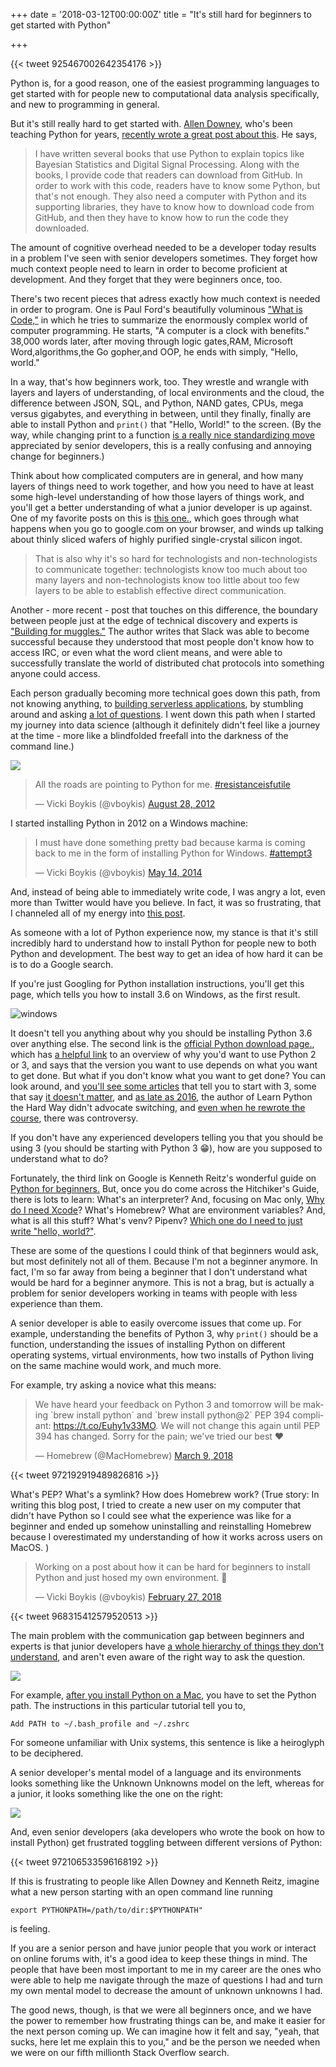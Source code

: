 +++
date = '2018-03-12T00:00:00Z'
title = "It's still hard for beginners to get started with Python"

+++

<meta name="twitter:card" content="summary">
<meta name="twitter:site" content="@vboykis">
<meta name="twitter:creator" content="@vboykis">
<meta name="twitter:title" content="It's still hard to get started with Python.">
<meta name="twitter:description" content="New developers don't know what they don't know.">
<meta name="twitter:image" content="https://raw.githubusercontent.com/veekaybee/veekaybee.github.io/master/static/images/snakes.jpg">


{{< tweet 925467002642354176 >}}


Python is, for a good reason, one of the easiest programming languages to get started with for people new to computational data analysis specifically, and new to programming in general. 

But it's still really hard to get started with. [Allen Downey](http://greenteapress.com/wp/think-python/), who's been teaching Python for years, [recently wrote a great post about this](http://allendowney.blogspot.com/2018/02/learning-to-program-is-getting-harder.html). He says,  

> I have written several books that use Python to explain topics like Bayesian Statistics and Digital Signal Processing.  Along with the books, I provide code that readers can download from GitHub.  In order to work with this code, readers have to know some Python, but that's not enough.  They also need a computer with Python and its supporting libraries, they have to know how to download code from GitHub, and then they have to know how to run the code they downloaded.

The amount of cognitive overhead needed to be a developer today results in a problem I've seen with senior developers sometimes. They forget how much context people need to learn in order to become proficient at development. And they forget that they were beginners once, too. 

There's two recent pieces that adress exactly how much context is needed in order to program. One is Paul Ford's beautifully voluminous ["What is Code,"](https://www.bloomberg.com/graphics/2015-paul-ford-what-is-code/) in which he tries to summarize the enormously complex world of computer programming. He starts, "A computer is a clock with benefits." 38,000 words later, after moving through logic gates,RAM, Microsoft Word,algorithms,the Go gopher,and OOP,  he ends with simply, "Hello, world." 

In a way, that's how beginners work, too. They wrestle and wrangle with layers and layers of understanding, of local environments and the cloud, the difference between JSON, SQL, and Python, NAND gates, CPUs, mega versus gigabytes, and everything in between, until they finally, finally are able to install Python and `print()` that "Hello, World!" to the screen.  (By the way, while changing print to a function [is a really nice standardizing move](https://snarky.ca/why-print-became-a-function-in-python-3/) appreciated by senior developers, this is a really confusing and annoying change for beginners.)

Think about how complicated computers are in general, and how many layers of things need to work together, and how you need to have at least some high-level understanding of how those layers of things work, and you'll get a better understanding of what a junior developer is up against.  One of my favorite posts on this is [this one.](https://plus.google.com/+JeanBaptisteQueru/posts/dfydM2Cnepe), which goes through what happens when you go to google.com on your browser, and winds up talking about thinly sliced wafers of highly purified single-crystal silicon ingot. 

> That is also why it's so hard for technologists and non-technologists to communicate together: technologists know too much about too many layers and non-technologists know too little about too few layers to be able to establish effective direct communication.

Another - more recent -  post that touches on this difference, the boundary between people just at the edge of technical discovery and experts is ["Building for muggles."](https://austenallred.com/building-for-muggles-101679e12a0a) The author writes that Slack was able to become successful because they understood that most people don't know how to access IRC, or even what the word client means, and were able to successfully translate the world of distributed chat protocols into something anyone could access. 

Each person gradually becoming more technical goes down this path, from not knowing anything, to [building serverless applications](http://veekaybee.github.io/2018/02/19/creating-a-twitter-art-bot/), by stumbling around and asking [a lot of questions](https://jvns.ca/blog/good-questions/). I went down this path when I started my journey into data science (although it definitely didn't feel like a journey at the time - more like a blindfolded freefall into the darkness of the command line.)

![](https://raw.githubusercontent.com/veekaybee/veekaybee.github.io/master/static/images/pythonwhat.png)

<blockquote class="twitter-tweet" data-lang="en"><p lang="en" dir="ltr">All the roads are pointing to Python for me. <a href="https://twitter.com/hashtag/resistanceisfutile?src=hash&amp;ref_src=twsrc%5Etfw">#resistanceisfutile</a></p>&mdash; Vicki Boykis (@vboykis) <a href="https://twitter.com/vboykis/status/240519556043526145?ref_src=twsrc%5Etfw">August 28, 2012</a></blockquote>
<script async src="https://platform.twitter.com/widgets.js" charset="utf-8"></script>

I started installing Python in 2012 on a Windows machine: 

<blockquote class="twitter-tweet" data-lang="en"><p lang="en" dir="ltr">I must have done something pretty bad because karma is coming back to me in the form of installing Python for Windows. <a href="https://twitter.com/hashtag/attempt3?src=hash&amp;ref_src=twsrc%5Etfw">#attempt3</a></p>&mdash; Vicki Boykis (@vboykis) <a href="https://twitter.com/vboykis/status/466678032200384512?ref_src=twsrc%5Etfw">May 14, 2014</a></blockquote>
<script async src="https://platform.twitter.com/widgets.js" charset="utf-8"></script>

And, instead of being able to immediately write code, I was angry a lot, even more than Twitter would have you believe. In fact, it was so frustrating, that I channeled all of my energy into [this post](http://vickibwrites.com/2015/06/05/implementation/). 

As someone with a lot of Python experience now, my stance is that it's still incredibly hard to understand how to install Python for people new to both Python and development. The best way to get an idea of how hard it can be is to do a Google search.   

If you're just Googling for Python installation instructions, you'll get this page, which tells you how to install 3.6 on Windows, as the first result.  

![windows](https://raw.githubusercontent.com/veekaybee/veekaybee.github.io/master/static/images/windowspython.png)

It doesn't tell you anything about why you should be installing Python 3.6 over anything else. The second link is the [official Python download page.](https://www.python.org/downloads/), which has [a helpful link](https://wiki.python.org/moin/Python2orPython3) to an overview of why you'd want to use Python 2 or 3, and says that the version you want to use depends on what you want to get done. But what if you don't know what you want to get done? You can look around, and [you'll see some articles](https://www.dataquest.io/blog/python-2-or-3/) that tell you to start with 3, some that say [it doesn't matter](http://www.practicepython.org/blog/2017/02/09/python2-and-3.html), and [as late as 2016](https://learnpythonthehardway.org/book/nopython3.html), the author of Learn Python the Hard Way didn't advocate switching, and [even when he rewrote the course](https://news.ycombinator.com/item?id=14722349), there was controversy. 

If you don't have any experienced developers telling you that you should be using 3 (you should be starting with Python 3 😁), how are you supposed to understand what to do?

Fortunately, the third link on Google is Kenneth Reitz's wonderful guide on [Python for beginners.](http://docs.python-guide.org/en/latest/)  But, once you do come across the Hitchiker's Guide, there is lots to learn: What's an interpreter? And,  focusing on Mac only, [Why do I need Xcode](http://docs.python-guide.org/en/latest/starting/install3/osx/#install3-osx)? What's Homebrew? What are environment variables? And, what is all this stuff? What's venv? Pipenv? [Which one do I need to just write "hello, world?"](https://stackoverflow.com/questions/41573587/what-is-the-difference-between-venv-pyvenv-pyenv-virtualenv-virtualenvwrappe). 

These are some of the questions I could think of that beginners would ask, but most definitely not all of them. Because I'm not a beginner anymore. In fact, I'm so far away from being a beginner that I don't understand what would be hard for a beginner anymore. This is not a brag, but is actually a problem for senior developers working in teams with people with less experience than them. 

A senior developer is able to easily overcome issues that come up. For example, understanding the benefits of Python 3, why `print()` should be a function, understanding the issues of installing Python on different operating systems, virtual environments, how two installs of Python living on the same machine would work, and much more. 

For example, try asking a novice what this means: 

<blockquote class="twitter-tweet" data-lang="en"><p lang="en" dir="ltr">We have heard your feedback on Python 3 and tomorrow will be making `brew install python` and `brew install python@2` PEP 394 compliant: <a href="https://t.co/Euhy1v33MO">https://t.co/Euhy1v33MO</a>. We will not change this again until PEP 394 has changed. Sorry for the pain; we&#39;ve tried our best ❤️</p>&mdash; Homebrew (@MacHomebrew) <a href="https://twitter.com/MacHomebrew/status/972192919489826816?ref_src=twsrc%5Etfw">March 9, 2018</a></blockquote>
<script async src="https://platform.twitter.com/widgets.js" charset="utf-8"></script>


{{< tweet 972192919489826816 >}}

What's PEP? What's a symlink? How does Homebrew work? (True story: In writing this blog post, I tried to create a new user on my computer that didn't have Python so I could see what the experience was like for a beginner and ended up somehow uninstalling and reinstalling Homebrew because I overestimated my understanding of how it works across users on MacOS. )

<blockquote class="twitter-tweet" data-lang="en"><p lang="en" dir="ltr">Working on a post about how it can be hard for beginners to install Python and just hosed my own environment.  🐍</p>&mdash; Vicki Boykis (@vboykis) <a href="https://twitter.com/vboykis/status/968315412579520513?ref_src=twsrc%5Etfw">February 27, 2018</a></blockquote>
<script async src="https://platform.twitter.com/widgets.js" charset="utf-8"></script>


{{< tweet 968315412579520513 >}}

The main problem with the communication gap between beginners and experts is that junior developers have [a whole hierarchy of things they don't understand](http://web.stanford.edu/~himalv/unknownunknownsws.pdf), and aren't even aware of the right way to ask the question. 

![](https://raw.githubusercontent.com/veekaybee/veekaybee.github.io/master/static/images/unknowns.jpg)

For example, [after you install Python on a Mac](https://gist.github.com/patriciogonzalezvivo/77da993b14a48753efda), you have to set the Python path. The instructions in this particular tutorial tell you to, 

`Add PATH to ~/.bash_profile and ~/.zshrc`

For someone unfamiliar with Unix systems, this sentence is like a heiroglyph to be deciphered. 

A senior developer's mental model of a language and its environments looks something like the Unknown Unknowns model on the left, whereas for a junior, it looks something like the one on the right: 

![](https://raw.githubusercontent.com/veekaybee/veekaybee.github.io/master/static/images/juniorvssenior.jpg)

And, even senior developers (aka developers who wrote the book on how to install Python) get frustrated toggling between different versions of Python: 


{{< tweet 972106533596168192 >}}

If this is frustrating to people like Allen Downey and Kenneth Reitz, imagine what a new person starting with an open command line running 

`export PYTHONPATH=/path/to/dir:$PYTHONPATH"` 

is feeling. 

If you are a senior person and have junior people that you work or interact on online forums with, it's a good idea to keep these things in mind. The people that have been most important to me in my career are the ones who were able to help me navigate through the maze of questions I had and turn my own mental model to decrease the amount of unknown unknowns I had.  

The good news, though, is that we were all beginners once, and we have the power to remember how frustrating things can be, and make it easier for the next person coming up.  We can imagine how it felt and say, "yeah, that sucks, here let me explain this to you," and be the person we needed when we were on our fifth millionth Stack Overflow search. 
